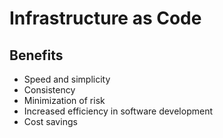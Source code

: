 # Infrastructure as Code

## Benefits
- Speed and simplicity
- Consistency
- Minimization of risk
- Increased efficiency in software development
- Cost savings
